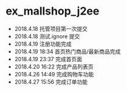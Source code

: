 # ex_mallshop_j2ee
* 2018.4.18 托管项目第一次提交
* 2018.4.18 测试.ignore 提交
* 2018.4.19 注册功能完成
* 2018.4.19 18:34 首页热门商品/最新商品完成
* 2018.4.19 23:37 完成首页面
* 2018.4.20 16:22 完成产品列表页
* 2018.4.26 14:49 完成购物车功能
* 2018.4.27 15:56 完成订单功能

